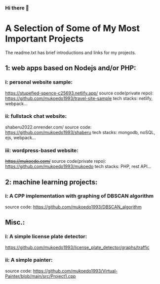 ### Hi there 👋
# A Selection of Some of My Most Important Projects
The readme.txt has brief introductions and links for my projects.

## 1: web apps based on Nodejs and/or PHP:
### i: personal website sample: 
https://stupefied-spence-c25693.netlify.app/
source code(private repo): https://github.com/mukoedo1993/travel-site-sample
tech stacks: netlify, webpack...

### ii: fullstack chat website: 
shaberu2022.onrender.com/
source code: https://github.com/mukoedo1993/shaberu
tech stacks: mongodb, noSQL, ejs, webpack...

### iii: wordpress-based website: 
<del>https://mukoedo.com/</del>
source code(private repo): https://github.com/mukoedo1993/mukoedo
tech stacks: PHP, rest API...

## 2: machine learning projects:
### i: A CPP implementation with graphing of DBSCAN algorithm
source code: https://github.com/mukoedo1993/DBSCAN_algorithm

## Misc.:
### i: A simple license plate detector:
https://github.com/mukoedo1993/license_plate_detector/graphs/traffic
### ii: A simple painter:
source code: https://github.com/mukoedo1993/Virtual-Painter/blob/main/src/Project1.cpp
